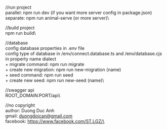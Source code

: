 //run project\
    parallel: npm run dev (if you want more server config in package.json)\
    separate: npm run animal-serve (or more server)\

//build project\
npm run build\

//database\
config database properties in .env file\
config type of database in /env/connect.database.ts and /env/database.cjs in property name dialect\
    + migrate command: npm run migrate\
    + create new migration: npm run new-migration (name)\
    + seed command: npm run seed\
    + create new seed: npm run new-seed (name)\

//swagger api\
ROOT_DOMAIN:PORT/api\

//no copyright\
author: Duong Duc Anh\
gmail: duongdoican@gmail.com\
facebook: https://www.facebook.com/ST.LGZ/\

